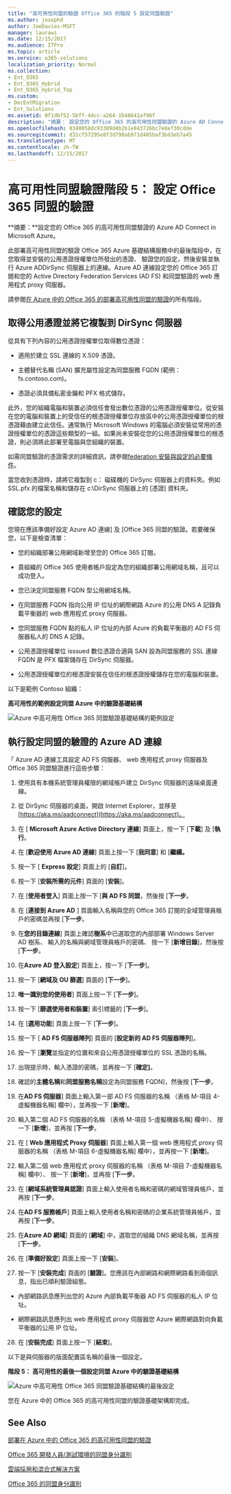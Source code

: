 ```yaml
---
title: "高可用性同盟的驗證 Office 365 的階段 5 設定同盟驗證"
ms.author: josephd
author: JoeDavies-MSFT
manager: laurawi
ms.date: 12/15/2017
ms.audience: ITPro
ms.topic: article
ms.service: o365-solutions
localization_priority: Normal
ms.collection:
- Ent_O365
- Ent_O365_Hybrid
- Ent_O365_Hybrid_Top
ms.custom:
- DecEntMigration
- Ent_Solutions
ms.assetid: 0f1dbf52-5bff-44cc-a264-1b48641af98f
description: "摘要： 設定您的 Office 365 的高可用性同盟驗證的 Azure AD Connect in Microsoft Azure。"
ms.openlocfilehash: 8340058dc93389d4b2b1e843726bc7e8ef30cdde
ms.sourcegitcommit: d31cf57295e8f3d798ab971d405baf3bd3eb7a45
ms.translationtype: MT
ms.contentlocale: zh-TW
ms.lasthandoff: 12/15/2017
---
```

# <a name="high-availability-federated-authentication-phase-5-configure-federated-authentication-for-office-365"></a>高可用性同盟驗證階段 5： 設定 Office 365 同盟的驗證

 **摘要：**設定您的 Office 365 的高可用性同盟驗證的 Azure AD Connect in Microsoft Azure。
 
此部署高可用性同盟的驗證 Office 365 Azure 基礎結構服務中的最後階段中，在您取得並安裝的公用憑證授權單位所發出的憑證、 驗證您的設定，然後安裝並執行 Azure ADDirSync 伺服器上的連線。Azure AD 連線設定您的 Office 365 訂閱和您的 Active Directory Federation Services (AD FS) 和同盟驗證的 web 應用程式 proxy 伺服器。
  
請參閱[在 Azure 中的 Office 365 的部署高可用性同盟的驗證](deploy-high-availability-federated-authentication-for-office-365-in-azure.md)的所有階段。
  
## <a name="get-a-public-certificate-and-copy-it-to-the-dirsync-server"></a>取得公用憑證並將它複製到 DirSync 伺服器

從具有下列內容的公用憑證授權單位取得數位憑證：
  
- 適用於建立 SSL 連線的 X.509 憑證。
    
- 主體替代名稱 (SAN) 擴充屬性設定為同盟服務 FQDN (範例： fs.contoso.com)。
    
- 憑證必須具備私密金鑰和 PFX 格式儲存。
    
此外，您的組織電腦和裝置必須信任會發出數位憑證的公用憑證授權單位。從安裝在您的電腦和裝置上的受信任的根憑證授權單位存放區中的公用憑證授權單位的根憑證藉由建立此信任。通常執行 Microsoft Windows 的電腦必須安裝從常用的憑證授權單位的憑證這些類型的一組。如果尚未安裝從您的公用憑證授權單位的根憑證，則必須將此部署至電腦與您組織的裝置。
  
如需同盟驗證的憑證需求的詳細資訊，請參閱[federation 安裝與設定的必要條件](https://docs.microsoft.com/azure/active-directory/connect/active-directory-aadconnect-prerequisites#prerequisites-for-federation-installation-and-configuration)。
  
當您收到憑證時，請將它複製到 c： 磁碟機的 DirSync 伺服器上的資料夾。例如 SSL.pfx 的檔案名稱和儲存在 c:\\DirSync 伺服器上的 [憑證] 資料夾。
  
## <a name="verify-your-configuration"></a>確認您的設定

您現在應該準備好設定 Azure AD 連線] 及 [Office 365 同盟的驗證。若要確保您，以下是檢查清單：
  
- 您的組織部署公用網域新增至您的 Office 365 訂閱。
    
- 貴組織的 Office 365 使用者帳戶設定為您的組織部署公用網域名稱，且可以成功登入。
    
- 您已決定同盟服務 FQDN 型公用網域名稱。
    
- 在同盟服務 FQDN 指向公用 IP 位址的網際網路 Azure 的公用 DNS A 記錄負載平衡器的 web 應用程式 proxy 伺服器。
    
- 您同盟服務 FQDN 點的私人 IP 位址的內部 Azure 的負載平衡器的 AD FS 伺服器私人的 DNS A 記錄。
    
- 公用憑證授權單位 isssued 數位憑證合適與 SAN 設為同盟服務的 SSL 連線 FQDN 是 PFX 檔案儲存在 DirSync 伺服器。
    
- 公用憑證授權單位的根憑證安裝在信任的根憑證授權儲存在您的電腦和裝置。
    
以下是範例 Contoso 組織：
  
**高可用性的範例設定同盟 Azure 中的驗證基礎結構**

![Azure 中高可用性 Office 365 同盟驗證基礎結構的範例設定](images/ac1a6a0d-0156-4407-9336-6e4cd6db8633.png)
  
## <a name="run-azure-ad-connect-to-configure-federated-authentication"></a>執行設定同盟的驗證的 Azure AD 連線

「 Azure AD 連線工具設定 AD FS 伺服器、 web 應用程式 proxy 伺服器及 Office 365 同盟驗證進行這些步驟：
  
1. 使用具有本機系統管理員權限的網域帳戶建立 DirSync 伺服器的遠端桌面連線。
    
2. 從 DirSync 伺服器的桌面，開啟 Internet Explorer，並移至[https://aka.ms/aadconnect](https://aka.ms/aadconnect)。
    
3. 在 [ **Microsoft Azure Active Directory 連線**] 頁面上，按一下 [**下載**] 及 [**執行**。
    
4. 在 [**歡迎使用 Azure AD 連線**] 頁面上按一下 [**我同意**] 和 [**繼續。**
    
5. 按一下 [ **Express 設定**] 頁面上的 [**自訂**]。
    
6. 按一下 [**安裝所需的元件**] 頁面的 [**安裝**]。
    
7. 在 [**使用者登入**] 頁面上按一下 [**與 AD FS 同盟**，然後按 [**下一步**。
    
8. 在 [**連接到 Azure AD** ] 頁面輸入名稱與您的 Office 365 訂閱的全域管理員帳戶的密碼並再按 [**下一步**。
    
9. 在**您的目錄連線**] 頁面上確認**樹系**中已選取您的內部部署 Windows Server AD 樹系、 輸入的名稱與網域管理員帳戶的密碼、 按一下 [**新增目錄**]，然後按 [**下一步**。
    
10. 在**Azure AD 登入設定**] 頁面上，按一下 [**下一步**]。
    
11. 按一下 [**網域及 OU 篩選**] 頁面的 [**下一步**]。
    
12. **唯一識別您的使用者**] 頁面上按一下 [**下一步**]。
    
13. 按一下 [**篩選使用者和裝置**] 索引標籤的 [**下一步**]。
    
14. 在 [**選用功能**] 頁面上按一下 [**下一步**]。
    
15. 按一下 [ **AD FS 伺服器陣列**] 頁面的 [**設定新的 AD FS 伺服器陣列**]。
    
16. 按一下 [**瀏覽**並指定的位置和來自公用憑證授權單位的 SSL 憑證的名稱。
    
17. 出現提示時，輸入憑證的密碼，並再按一下 [**確定]**。
    
18. 確認的**主體名稱**和**同盟服務名稱**設定為同盟服務 FQDN]，然後按 [**下一步**。
    
19. 在**AD FS 伺服器**] 頁面上輸入第一部 AD FS 伺服器的名稱 （表格 M-項目 4-虛擬機器名稱] 欄中），並再按一下 [**新增**]。
    
20. 輸入第二個 AD FS 伺服器的名稱 （表格 M-項目 5-虛擬機器名稱] 欄中）、 按一下 [**新增**]，並再按 [**下一步**。
    
21. 在 [ **Web 應用程式 Proxy 伺服器**] 頁面上輸入第一個 web 應用程式 proxy 伺服器的名稱 （表格 M-項目 6-虛擬機器名稱] 欄中），並再按一下 [**新增**]。
    
22. 輸入第二個 web 應用程式 proxy 伺服器的名稱 （表格 M-項目 7-虛擬機器名稱] 欄中）、 按一下 [**新增**]，並再按 [**下一步**。
    
23. 在 [**網域系統管理員認證**] 頁面上輸入使用者名稱和密碼的網域管理員帳戶，並再按 [**下一步**。
    
24. 在**AD FS 服務帳戶**] 頁面上輸入使用者名稱和密碼的企業系統管理員帳戶，並再按 [**下一步**。
    
25. 在**Azure AD 網域**] 頁面的 [**網域**] 中，選取您的組織 DNS 網域名稱，並再按 [**下一步**。
    
26. 在 [**準備好設定**] 頁面上按一下 [**安裝**]。
    
27. 按一下 [**安裝完成**] 頁面的 [**驗證**]。您應該在內部網路和網際網路看到兩個訊息，指出已順利驗證組態。
    
  - 內部網路訊息應列出您的 Azure 內部負載平衡器 AD FS 伺服器的私人 IP 位址。
    
  - 網際網路訊息應列出 web 應用程式 proxy 伺服器您 Azure 網際網路對向負載平衡器的公用 IP 位址。
    
28. 在 [**安裝完成**] 頁面上按一下 [**結束**]。
    
以下是與伺服器的版面配置區名稱的最後一個設定。
  
**階段 5： 高可用性的最後一個設定同盟 Azure 中的驗證基礎結構**

![Azure 中高可用性 Office 365 同盟驗證基礎結構的最後設定](images/c5da470a-f2aa-489a-a050-df09b4d641df.png)
  
您在 Azure 中的 Office 365 的高可用性同盟的驗證基礎架構即完成。
  
## <a name="see-also"></a>See Also

[部署在 Azure 中的 Office 365 的高可用性同盟的驗證](deploy-high-availability-federated-authentication-for-office-365-in-azure.md)
  
[Office 365 開發人員/測試環境的同盟身分識別](federated-identity-for-your-office-365-dev-test-environment.md)
  
[雲端採用和混合式解決方案](cloud-adoption-and-hybrid-solutions.md)

[Office 365 的同盟身分識別](https://support.office.com/article/Understanding-Office-365-identity-and-Azure-Active-Directory-06a189e7-5ec6-4af2-94bf-a22ea225a7a9#bk_federated)


